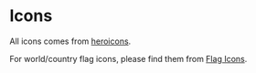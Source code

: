 # Icons

All icons comes from [heroicons](https://heroicons.com/).

For world/country flag icons, please find them from [Flag Icons](https://flagicons.lipis.dev/).
